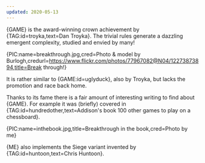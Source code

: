 ```yaml
---
updated: 2020-05-13
---
```


{GAME} is the award-winning crown achievement by {TAG:id=troyka,text=Dan Troyka}. The trivial rules generate a dazzling emergent complexity, studied and envied by many!

{PIC:name=breakthrough.jpg,cred=Photo & model by Burlogh,credurl=https://www.flickr.com/photos/77967082@N04/12273873894,title=Break through!}

It is rather similar to {GAME:id=uglyduck}, also by Troyka, but lacks the promotion and race back home.

Thanks to its fame there is a fair amount of interesting writing to find about {GAME}. For example it was (briefly) covered in {TAG:id=hundredother,text=Addison's book 100 other games to play on a chessboard}.

{PIC:name=inthebook.jpg,title=Breakthrough in the book,cred=Photo by me}

{ME} also implements the Siege variant invented by {TAG:id=huntoon,text=Chris Huntoon}.
